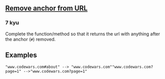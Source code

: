 <h2><a href=https://www.codewars.com/kata/51f2b4448cadf20ed0000386/train/csharp target="_blank">Remove anchor from URL</a></h2><h3>7 kyu</h3><p>Complete the function/method so that it returns the url with anything after the anchor (<code>#</code>) removed. </p><h2 id="examples">Examples</h2><pre><code>"www.codewars.com#about" --&gt; "www.codewars.com""www.codewars.com?page=1" --&gt;"www.codewars.com?page=1"</code></pre>